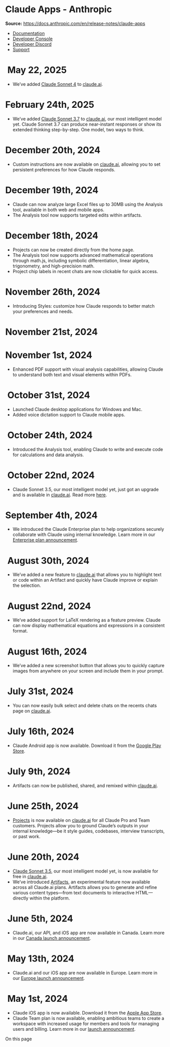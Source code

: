 # Claude Apps - Anthropic

**Source:** https://docs.anthropic.com/en/release-notes/claude-apps

- [Documentation](/en/home)
- [Developer Console](https://console.anthropic.com/)
- [Developer Discord](https://www.anthropic.com/discord)
- [Support](https://support.anthropic.com/)

# [​](#may-22%2C-2025) May 22, 2025

* We’ve added [Claude Sonnet 4](http://www.anthropic.com/news/claude-4) to [claude.ai](https://www.claude.ai).

# [​](#february-24th%2C-2025) February 24th, 2025

* We’ve added [Claude Sonnet 3.7](http://www.anthropic.com/news/claude-3-7-sonnet) to [claude.ai](https://www.claude.ai), our most intelligent model yet. Claude Sonnet 3.7 can produce near-instant responses or show its extended thinking step-by-step. One model, two ways to think.

# [​](#december-20th%2C-2024) December 20th, 2024

* Custom instructions are now available on [claude.ai](https://www.claude.ai), allowing you to set persistent preferences for how Claude responds.

# [​](#december-19th%2C-2024) December 19th, 2024

* Claude can now analyze large Excel files up to 30MB using the Analysis tool, available in both web and mobile apps.
* The Analysis tool now supports targeted edits within artifacts.

# [​](#december-18th%2C-2024) December 18th, 2024

* Projects can now be created directly from the home page.
* The Analysis tool now supports advanced mathematical operations through math.js, including symbolic differentiation, linear algebra, trigonometry, and high-precision math.
* Project chip labels in recent chats are now clickable for quick access.

# [​](#november-26th%2C-2024) November 26th, 2024

* Introducing Styles: customize how Claude responds to better match your preferences and needs.

# [​](#november-21st%2C-2024) November 21st, 2024

# [​](#november-1st%2C-2024) November 1st, 2024

* Enhanced PDF support with visual analysis capabilities, allowing Claude to understand both text and visual elements within PDFs.

# [​](#october-31st%2C-2024) October 31st, 2024

* Launched Claude desktop applications for Windows and Mac.
* Added voice dictation support to Claude mobile apps.

# [​](#october-24th%2C-2024) October 24th, 2024

* Introduced the Analysis tool, enabling Claude to write and execute code for calculations and data analysis.

# [​](#october-22nd%2C-2024) October 22nd, 2024

* Claude Sonnet 3.5, our most intelligent model yet, just got an upgrade and is available in [claude.ai](https://www.claude.ai). Read more [here](https://www.anthropic.com/claude/sonnet).

# [​](#september-4th%2C-2024) September 4th, 2024

* We introduced the Claude Enterprise plan to help organizations securely collaborate with Claude using internal knowledge. Learn more in our [Enterprise plan announcement](https://www.anthropic.com/news/claude-for-enterprise).

# [​](#august-30th%2C-2024) August 30th, 2024

* We’ve added a new feature to [claude.ai](https://www.claude.ai) that allows you to highlight text or code within an Artifact and quickly have Claude improve or explain the selection.

# [​](#august-22nd%2C-2024) August 22nd, 2024

* We’ve added support for LaTeX rendering as a feature preview. Claude can now display mathematical equations and expressions in a consistent format.

# [​](#august-16th%2C-2024) August 16th, 2024

* We’ve added a new screenshot button that allows you to quickly capture images from anywhere on your screen and include them in your prompt.

# [​](#july-31st%2C-2024) July 31st, 2024

* You can now easily bulk select and delete chats on the recents chats page on [claude.ai](https://www.claude.ai).

# [​](#july-16th%2C-2024) July 16th, 2024

* Claude Android app is now available. Download it from the [Google Play Store](https://play.google.com/store/apps/details?id=com.anthropic.claude).

# [​](#july-9th%2C-2024) July 9th, 2024

* Artifacts can now be published, shared, and remixed within [claude.ai](https://www.claude.ai).

# [​](#june-25th%2C-2024) June 25th, 2024

* [Projects](https://www.anthropic.com/news/projects) is now available on [claude.ai](https://www.claude.ai) for all Claude Pro and Team customers. Projects allow you to ground Claude’s outputs in your internal knowledge—be it style guides, codebases, interview transcripts, or past work.

# [​](#june-20th%2C-2024) June 20th, 2024

* [Claude Sonnet 3.5](http://anthropic.com/news/claude-3-5-sonnet), our most intelligent model yet, is now available for free in [claude.ai](https://www.claude.ai).
* We’ve introduced [Artifacts](http://anthropic.com/news/claude-3-5-sonnet), an experimental feature now available across all Claude.ai plans. Artifacts allows you to generate and refine various content types—from text documents to interactive HTML—directly within the platform.

# [​](#june-5th%2C-2024) June 5th, 2024

* Claude.ai, our API, and iOS app are now available in Canada. Learn more in our [Canada launch announcement](https://www.anthropic.com/news/introducing-claude-to-canada).

# [​](#may-13th%2C-2024) May 13th, 2024

* Claude.ai and our iOS app are now available in Europe. Learn more in our [Europe launch announcement](https://www.anthropic.com/news/claude-europe).

# [​](#may-1st%2C-2024) May 1st, 2024

* Claude iOS app is now available. Download it from the [Apple App Store](https://apps.apple.com/us/app/claude-by-anthropic/id6473753684).
* Claude Team plan is now available, enabling ambitious teams to create a workspace with increased usage for members and tools for managing users and billing. Learn more in our [launch announcement](https://www.anthropic.com/news/team-plan-and-ios).

On this page
